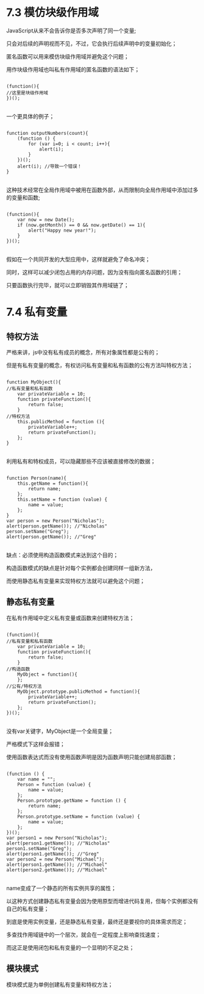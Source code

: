# 7.3 模仿块级作用域

JavaScript从来不会告诉你是否多次声明了同一个变量;

只会对后续的声明视而不见，不过，它会执行后续声明中的变量初始化；

匿名函数可以用来模仿块级作用域并避免这个问题；

用作块级作用域也叫私有作用域的匿名函数的语法如下；

<pre>
<code>
(function(){
//这里是块级作用域
})();
</code>
</pre>

一个更具体的例子；

<pre>
<code>
function outputNumbers(count){
    (function () {
        for (var i=0; i < count; i++){
            alert(i);
        }
    })();
    alert(i); //导致一个错误！
}
</code>
</pre>

这种技术经常在全局作用域中被用在函数外部，从而限制向全局作用域中添加过多的变量和函数;

<pre>
<code>
(function(){
    var now = new Date();
    if (now.getMonth() == 0 && now.getDate() == 1){
        alert("Happy new year!");
    }
})();
</code>
</pre>

假如在一个共同开发的大型应用中，这样就避免了命名冲突；

同时，这样可以减少闭包占用的内存问题，因为没有指向匿名函数的引用；

只要函数执行完毕，就可以立即销毁其作用域链了；


# 7.4 私有变量

## 特权方法

严格来讲，js中没有私有成员的概念，所有对象属性都是公有的；

但是有私有变量的概念，有权访问私有变量和私有函数的公有方法叫特权方法；

<pre>
<code>
function MyObject(){
//私有变量和私有函数
    var privateVariable = 10;
    function privateFunction(){
        return false;
    }
//特权方法
    this.publicMethod = function (){
        privateVariable++;
        return privateFunction();
    };
}
</code>
</pre>

利用私有和特权成员，可以隐藏那些不应该被直接修改的数据；

<pre>
<code>
function Person(name){
    this.getName = function(){
        return name;
    };
    this.setName = function (value) {
        name = value;
    };
}
var person = new Person("Nicholas");
alert(person.getName()); //"Nicholas"
person.setName("Greg");
alert(person.getName()); //"Greg"
</code>
</pre>

缺点：必须使用构造函数模式来达到这个目的；

构造函数模式的缺点是针对每个实例都会创建同样一组新方法，

而使用静态私有变量来实现特权方法就可以避免这个问题；

## 静态私有变量

在私有作用域中定义私有变量或函数来创建特权方法；

<pre>
<code>
(function(){
//私有变量和私有函数
    var privateVariable = 10;
    function privateFunction(){
        return false;
    }
//构造函数
    MyObject = function(){
    };
//公有/特权方法
    MyObject.prototype.publicMethod = function(){
        privateVariable++;
        return privateFunction();
    };
})();
</code>
</pre>

没有var关键字，MyObject是一个全局变量；

严格模式下这样会报错；

使用函数表达式而没有使用函数声明是因为函数声明只能创建局部函数；

<pre>
<code>
(function () {
    var name = "";
    Person = function (value) {
        name = value;
    };
    Person.prototype.getName = function () {
        return name;
    };
    Person.prototype.setName = function (value) {
        name = value;
    };
})();
var person1 = new Person("Nicholas");
alert(person1.getName()); //"Nicholas"
person1.setName("Greg");
alert(person1.getName()); //"Greg"
var person2 = new Person("Michael");
alert(person1.getName()); //"Michael"
alert(person2.getName()); //"Michael"
</code>
</pre>

name变成了一个静态的所有实例共享的属性；

以这种方式创建静态私有变量会因为使用原型而增进代码复用，但每个实例都没有自己的私有变量；

到底是使用实例变量，还是静态私有变量，最终还是要视你的具体需求而定；

多查找作用域链中的一个层次，就会在一定程度上影响查找速度；

而这正是使用闭包和私有变量的一个显明的不足之处；

## 模块模式

模块模式是为单例创建私有变量和特权方法；

<pre>
<code>

</code>
</pre>